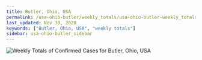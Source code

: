 ```yaml
---
title: Butler, Ohio, USA
permalink: /usa-ohio-butler/weekly_totals/usa-ohio-butler-weekly_totals.html
last_updated: Nov 30, 2020
keywords: ["Butler, Ohio, USA", "weekly totals"]
sidebar: usa-ohio-butler_sidebar
---
```


![Weekly Totals of Confirmed Cases for Butler, Ohio, USA](/covid_tracker/images/graphs/usa-ohio-butler-weekly_totals_graph.png)
